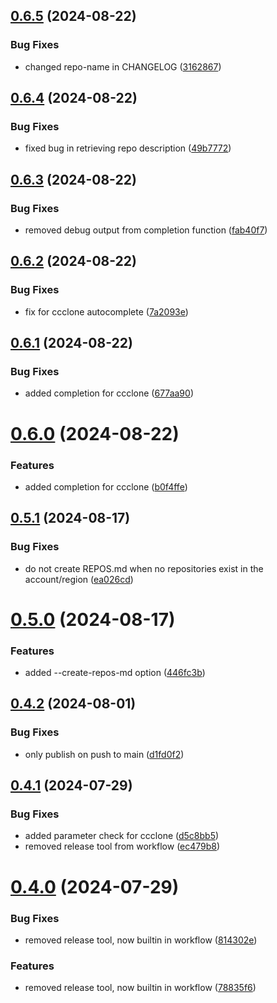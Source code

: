 ## [0.6.5](https://github.com/easytocloud/codecommit-utils/compare/v0.6.4...v0.6.5) (2024-08-22)


### Bug Fixes

* changed repo-name in CHANGELOG ([3162867](https://github.com/easytocloud/codecommit-utils/commit/31628673d4ab13c1222a25805a7b07dfdbe28448))

## [0.6.4](https://github.com/easytocloud/codecommit-utils/compare/v0.6.3...v0.6.4) (2024-08-22)


### Bug Fixes

* fixed bug in retrieving repo description ([49b7772](https://github.com/easytocloud/codecommit-utils/commit/49b77727e332a2f95a73187b7fecf6c13bb7577d))

## [0.6.3](https://github.com/easytocloud/codecommit-utils/compare/v0.6.2...v0.6.3) (2024-08-22)


### Bug Fixes

* removed debug output from completion function ([fab40f7](https://github.com/easytocloud/codecommit-utils/commit/fab40f7e3ff733d1d6692136057dd870a2b8549b))

## [0.6.2](https://github.com/easytocloud/codecommit-utils/compare/v0.6.1...v0.6.2) (2024-08-22)


### Bug Fixes

* fix for ccclone autocomplete ([7a2093e](https://github.com/easytocloud/codecommit-utils/commit/7a2093ee0d44b5f5fb5a7a3751590073f8f7aa44))

## [0.6.1](https://github.com/easytocloud/codecommit-utils/compare/v0.6.0...v0.6.1) (2024-08-22)


### Bug Fixes

* added completion for ccclone ([677aa90](https://github.com/easytocloud/codecommit-utils/commit/677aa90b5f8234d726e66fe5bf3dd5c1fb675ffd))

# [0.6.0](https://github.com/easytocloud/codecommit-utils/compare/v0.5.1...v0.6.0) (2024-08-22)


### Features

* added completion for ccclone ([b0f4ffe](https://github.com/easytocloud/codecommit-utils/commit/b0f4ffe57b1e979e37e9f4277a212b9dab6f29b2))

## [0.5.1](https://github.com/easytocloud/codecommit-utils/compare/v0.5.0...v0.5.1) (2024-08-17)


### Bug Fixes

* do not create REPOS.md when no repositories exist in the account/region ([ea026cd](https://github.com/easytocloud/codecommit-utils/commit/ea026cda238f9f0f8990e5c815b4d28966611493))

# [0.5.0](https://github.com/easytocloud/codecommit-utils/compare/v0.4.2...v0.5.0) (2024-08-17)


### Features

* added --create-repos-md option ([446fc3b](https://github.com/easytocloud/codecommit-utils/commit/446fc3b8764732c76156134f417236708ed978e0))

## [0.4.2](https://github.com/easytocloud/codecommit-utils/compare/v0.4.1...v0.4.2) (2024-08-01)


### Bug Fixes

* only publish on push to main ([d1fd0f2](https://github.com/easytocloud/codecommit-utils/commit/d1fd0f22c3761f16d86da844fef8b1135113b80b))

## [0.4.1](https://github.com/easytocloud/codecommit-utils/compare/v0.4.0...v0.4.1) (2024-07-29)


### Bug Fixes

* added parameter check for ccclone ([d5c8bb5](https://github.com/easytocloud/codecommit-utils/commit/d5c8bb5264cfbba883e80457aeb410353bfaeb1b))
* removed release tool from workflow ([ec479b8](https://github.com/easytocloud/codecommit-utils/commit/ec479b8c28e202ec419ffe8bf6eed39fe92b7355))

# [0.4.0](https://github.com/easytocloud/codecommit-utils/compare/v0.3.1...v0.4.0) (2024-07-29)


### Bug Fixes

* removed release tool, now builtin in workflow ([814302e](https://github.com/easytocloud/codecommit-utils/commit/814302ee5aba270cc5e8ffcd8b1c1ed99baf53c1))


### Features

* removed release tool, now builtin in workflow ([78835f6](https://github.com/easytocloud/codecommit-utils/commit/78835f62e72b39e3b716172a480f19bed66a68cd))
